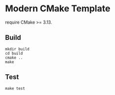 # Modern CMake Template
require CMake >= 3.13.

## Build
```
mkdir build
cd build
cmake ..
make
```

## Test
```
make test
```